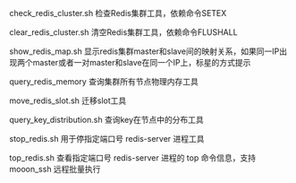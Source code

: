 check_redis_cluster.sh
检查Redis集群工具，依赖命令SETEX

clear_redis_cluster.sh
清空Redis集群工具，依赖命令FLUSHALL

show_redis_map.sh
显示redis集群master和slave间的映射关系，如果同一IP出现两个master或者一对master和slave在同一个IP上，标星的方式提示

query_redis_memory
查询集群所有节点物理内存工具

move_redis_slot.sh
迁移slot工具

query_key_distribution.sh
查询key在节点中的分布工具

stop_redis.sh
用于停指定端口号 redis-server 进程工具

top_redis.sh
查看指定端口号 redis-server 进程的 top 命令信息，支持 mooon_ssh 远程批量执行
